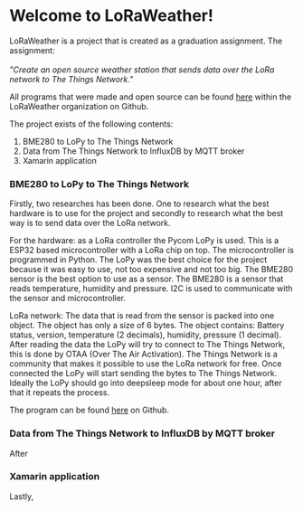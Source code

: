 # Welcome to LoRaWeather!
LoRaWeather is a project that is created as a graduation assignment. The assignment:
</br></br>_"Create an open source weather station that sends data over the LoRa network to The Things Network."_</br>

All programs that were made and open source can be found [here](https://github.com/LoRaWeather) within the LoRaWeather organization on Github.

The project exists of the following contents:

1. BME280 to LoPy to The Things Network
2. Data from The Things Network to InfluxDB by MQTT broker
3. Xamarin application

### BME280 to LoPy to The Things Network
Firstly, two researches has been done. One to research what the best hardware is to use for the project and secondly to research what the best way is to send data over the LoRa network.

For the hardware: as a LoRa controller the Pycom LoPy is used. This is a ESP32 based microcontroller with a LoRa chip on top. The microcontroller is programmed in Python. The LoPy was the best choice for the project because it was easy to use, not too expensive and not too big. The BME280 sensor is the best option to use as a sensor. The BME280 is a sensor that reads temperature, humidity and pressure. I2C is used to communicate with the sensor and microcontroller.

LoRa network: The data that is read from the sensor is packed into one object. The object has only a size of 6 bytes. The object contains: Battery status, version, temperature (2 decimals), humidity, pressure (1 decimal). After reading the data the LoPy will try to connect to The Things Network, this is done by OTAA (Over The Air Activation). The Things Network is a community that makes it possible to use the LoRa network for free. Once connected the LoPy will start sending the bytes to The Things Network. Ideally the LoPy should go into deepsleep mode for about one hour, after that it repeats the process.

The program can be found [here](https://github.com/LoRaWeather/BME280-LoPy-TTN) on Github.

### Data from The Things Network to InfluxDB by MQTT broker
After

### Xamarin application
Lastly,
